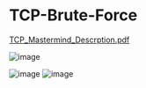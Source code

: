 # TCP-Brute-Force
[TCP_Mastermind_Descrption.pdf](https://github.com/chirgugh/TCP-Brute-Force/files/7363050/TCP_Mastermind_Descrption.pdf)

![image](https://user-images.githubusercontent.com/51156224/137698107-9caa7549-9591-4751-a946-78223b2cd4db.png)


![image](https://user-images.githubusercontent.com/51156224/137697453-ec8e22ba-fb91-4385-af92-d44617e00957.png)
![image](https://user-images.githubusercontent.com/51156224/137698175-f39fb0fe-1e05-4f1e-91f5-744015588818.png)

